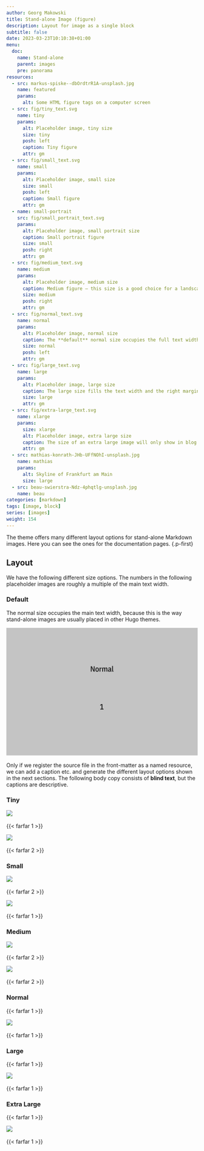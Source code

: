 ```yaml
---
author: Georg Makowski
title: Stand-alone Image (figure)
description: Layout for image as a single block
subtitle: false
date: 2023-03-23T10:10:38+01:00 
menu:
  doc:
    name: Stand-alone
    parent: images
    pre: panorama
resources:
  - src: markus-spiske--dbOrdtrR1A-unsplash.jpg
    name: featured
    params:
      alt: Some HTML figure tags on a computer screen
  - src: fig/tiny_text.svg
    name: tiny
    params:
      alt: Placeholder image, tiny size
      size: tiny
      posh: left
      caption: Tiny figure
      attr: gm
  - src: fig/small_text.svg
    name: small
    params:
      alt: Placeholder image, small size
      size: small 
      posh: left
      caption: Small figure
      attr: gm
  - name: small-portrait
    src: fig/small_portrait_text.svg
    params:
      alt: Placeholder image, small portrait size
      caption: Small portrait figure
      size: small
      posh: right
      attr: gm
  - src: fig/medium_text.svg
    name: medium
    params:
      alt: Placeholder image, medium size
      caption: Medium figure – this size is a good choice for a landscape ratio. 
      size: medium 
      posh: right
      attr: gm
  - src: fig/normal_text.svg
    name: normal
    params:
      alt: Placeholder image, normal size
      caption: The **default** normal size occupies the full text width. If the margin is available, the caption is placed there.
      size: normal
      posh: left
      attr: gm
  - src: fig/large_text.svg
    name: large
    params:
      alt: Placeholder image, large size
      caption: The large size fills the text width and the right margin on documenation pages. The text of the caption is constrained to the text width. The attribution is placed in the right margin an on the right as usual.
      size: large
      attr: gm
  - src: fig/extra-large_text.svg
    name: xlarge
    params:
      size: xlarge
      alt: Placeholder image, extra large size
      caption: The size of an extra large image will only show in blog and article pages. It’s treated here like a large image, because the sidebar occupies the left margin.
      attr: gm
  - src: mathias-konrath-JHb-UFfNOhI-unsplash.jpg
    name: mathias
    params:
      alt: Skyline of Frankfurt am Main
      size: large
  - src: beau-swierstra-Ndz-4phqtlg-unsplash.jpg
    name: beau
categories: [markdown]
tags: [image, block]
series: [images]
weight: 154
---
```


The theme offers many different layout options for stand-alone Markdown images. Here you can see the ones for the documentation pages.
{.p-first}
<!--more-->

## Layout

We have the following different size options.
The numbers in the following placeholder images are roughly a multiple of the main text width.

### Default

The normal size occupies the main text width, because this is the way stand-alone images are usually placed in other Hugo themes.

![Placeholder image](fig/normal.svg)

Only if we register the source file in the front-matter as a named resource, we can add a caption etc. and generate the different layout options shown in the next sections. The following body copy consists of **blind text**, but the captions are descriptive.

### Tiny

![](tiny)

{{< farfar 1 >}}

![](tiny?posh=right)

{{< farfar 2 >}}

### Small

![](small-portrait)

{{< farfar 2 >}}

![](small)

{{< farfar 1 >}}

### Medium

![](medium)

{{< farfar 2 >}}

![](medium?posh=left)

{{< farfar 2 >}}

### Normal
{{< farfar 1 >}}

![](normal)

{{< farfar 1 >}}

### Large
{{< farfar 1 >}}

![](large)

{{< farfar 1 >}}

### Extra Large

{{< farfar 1 >}}

![](xlarge)

{{< farfar 1 >}}
